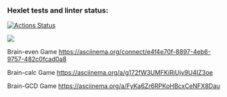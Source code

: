 ### Hexlet tests and linter status:
[![Actions Status](https://github.com/MeyerJools/frontend-project-44/actions/workflows/hexlet-check.yml/badge.svg)](https://github.com/MeyerJools/frontend-project-44/actions)

<a href="https://codeclimate.com/github/MeyerJools/frontend-project-44/maintainability"><img src="https://api.codeclimate.com/v1/badges/4b5323a3d20b3ece28b5/maintainability" /></a>

Brain-even Game
https://asciinema.org/connect/e4f4e70f-8897-4eb6-9757-482c0fcad0a8

Brain-calc Game
https://asciinema.org/a/g172fW3UMFKiRiUjy9U4IZ3oe

Brain-GCD Game
https://asciinema.org/a/FyKa6Zr6RPKoHBcxCeNFX8Dau
